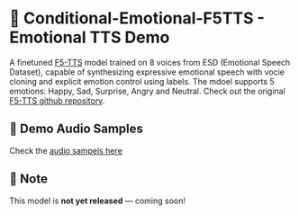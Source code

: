 # 🎤  Conditional-Emotional-F5TTS - Emotional TTS Demo

A finetuned [F5-TTS](https://github.com/SWivid/F5-TTS) model trained on 8 voices from ESD (Emotional Speech Dataset), capable of synthesizing expressive emotional speech with vocie cloning and explicit emotion control using labels.
The mdoel supports 5 emotions: Happy, Sad, Surprise, Angry and Neutral.
Check out the original [F5-TTS github repository](https://github.com/SWivid/F5-TTS).

## 🚀 Demo Audio Samples

Check the [audio sampels here](https://radubolbo.github.io/Conditional-Emotional-F5TTS/)

## 📌 Note
This model is **not yet released** — coming soon!


